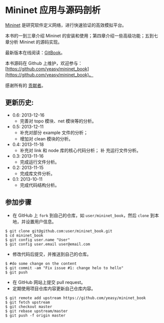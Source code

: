 Mininet 应用与源码剖析
============
[Mininet](http://mininet.org) 是研究软件定义网络，进行快速验证的高效模拟平台。

本书的一到三章介绍 Mininet 的安装和使用；第四章介绍一些高级功能；五到七章分析 Mininet 的源码实现。

最新版本在线阅读：[GitBook](https://www.gitbooks.io/book/yeasy/mininet_book)。

本书源码在 Github 上维护，欢迎参与： [https://github.com/yeasy/mininet_book](https://github.com/yeasy/mininet_book)。

感谢所有的 [贡献者](https://github.com/yeasy/mininet_book/graphs/contributors)。

## 更新历史:

* 0.6: 2013-12-16
    * 完善对 topo 模块、net 模块等的分析。
* 0.5: 2013-12-11
    * 补充对部分 example 文件的分析；
    * 增加对 clean 模块的分析。
* 0.4: 2013-11-18
	* 补充对 link 和 node 库的核心代码分析；
    补 充运行文件分析。
* 0.3: 2013-11-16
	* 完成运行文件分析。
* 0.2: 2013-11-15
	* 完成库文件分析。
* 0.1: 2013-10-11
	* 完成代码结构分析。

## 参加步骤
* 在 GitHub 上 `fork` 到自己的仓库，如 `user/mininet_book`，然后 `clone` 到本地，并设置用户信息。
```
$ git clone git@github.com:user/mininet_book.git
$ cd mininet_book
$ git config user.name "User"
$ git config user.email user@email.com
```
* 修改代码后提交，并推送到自己的仓库。
```
$ #do some change on the content
$ git commit -am "Fix issue #1: change helo to hello"
$ git push
```
* 在 GitHub 网站上提交 pull request。
* 定期使用项目仓库内容更新自己仓库内容。
```
$ git remote add upstream https://github.com/yeasy/mininet_book
$ git fetch upstream
$ git checkout master
$ git rebase upstream/master
$ git push -f origin master
